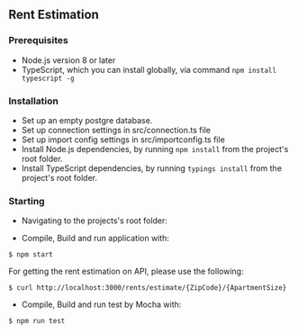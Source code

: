 ## Rent Estimation

### Prerequisites

* Node.js version 8 or later
* TypeScript, which you can install globally, via command `npm install typescript -g`

### Installation

* Set up an empty postgre database.
* Set up connection settings in src/connection.ts file
* Set up import config settings in src/importconfig.ts file
* Install Node.js dependencies, by running `npm install` from the project's root folder.
* Install TypeScript dependencies, by running `typings install` from the project's root folder.

### Starting

* Navigating to the projects's root folder:

* Compile, Build and run application with:
```
$ npm start
```

For getting the rent estimation on API, please use the following:
```
$ curl http://localhost:3000/rents/estimate/{ZipCode}/{ApartmentSize}
```

* Compile, Build and run test by Mocha with:
```
$ npm run test
```